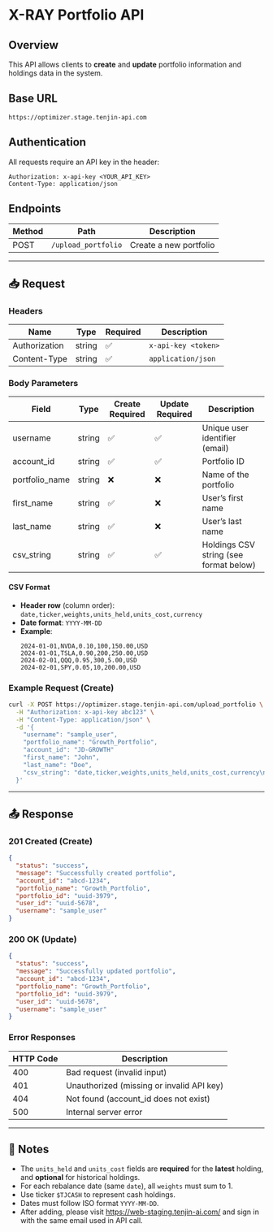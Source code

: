 # X-RAY Portfolio API

## Overview
This API allows clients to **create** and **update** portfolio information and holdings data in the system.

## Base URL
```
https://optimizer.stage.tenjin-api.com
```

## Authentication
All requests require an API key in the header:
```
Authorization: x-api-key <YOUR_API_KEY>
Content-Type: application/json
```

## Endpoints

| Method | Path                       | Description                    |
|--------|----------------------------|--------------------------------|
| POST   | `/upload_portfolio`              | Create a new portfolio         |

---

## 📥 Request

### Headers

| Name          | Type   | Required | Description                   |
|---------------|--------|----------|-------------------------------|
| Authorization | string | ✅       | `x-api-key <token>`           |
| Content-Type  | string | ✅       | `application/json`            |

### Body Parameters

| Field          | Type   | Create Required | Update Required | Description                            |
|----------------|--------|-----------------|-----------------|----------------------------------------|
| username       | string | ✅              | ✅              | Unique user identifier (email)         |
| account_id     | string | ✅              | ✅              | Portfolio ID                           |
| portfolio_name | string | ❌              | ❌              | Name of the portfolio                  |
| first_name     | string | ✅              | ❌              | User’s first name                      |
| last_name      | string | ✅              | ❌              | User’s last name                       |
| csv_string     | string | ✅              | ✅              | Holdings CSV string (see format below) |

#### CSV Format

- **Header row** (column order): `date,ticker,weights,units_held,units_cost,currency`
- **Date format**: `YYYY-MM-DD`
- **Example**:
  ```csv
  2024-01-01,NVDA,0.10,100,150.00,USD
  2024-01-01,TSLA,0.90,200,250.00,USD
  2024-02-01,QQQ,0.95,300,5.00,USD
  2024-02-01,SPY,0.05,10,200.00,USD
  ```

### Example Request (Create)

```bash
curl -X POST https://optimizer.stage.tenjin-api.com/upload_portfolio \
  -H "Authorization: x-api-key abc123" \
  -H "Content-Type: application/json" \
  -d '{
    "username": "sample_user",
    "portfolio_name": "Growth_Portfolio",
    "account_id": "JD-GROWTH"
    "first_name": "John",
    "last_name": "Doe",
    "csv_string": "date,ticker,weights,units_held,units_cost,currency\n2024-01-01,NVDA,0.10,100,150.00,USD\n..."
  }'
```

---

## 📤 Response

### 201 Created (Create)
```json
{
  "status": "success",
  "message": "Successfully created portfolio",
  "account_id": "abcd-1234",
  "portfolio_name": "Growth_Portfolio",
  "portfolio_id": "uuid-3979",
  "user_id": "uuid-5678",
  "username": "sample_user"
}
```

### 200 OK (Update)
```json
{
  "status": "success",
  "message": "Successfully updated portfolio",
  "account_id": "abcd-1234",
  "portfolio_name": "Growth_Portfolio",
  "portfolio_id": "uuid-3979",
  "user_id": "uuid-5678",
  "username": "sample_user"
}
```

### Error Responses

| HTTP Code | Description                            |
|-----------|----------------------------------------|
| 400       | Bad request (invalid input)            |
| 401       | Unauthorized (missing or invalid API key) |
| 404       | Not found (account_id does not exist)  |
| 500       | Internal server error                  |

---

## 📝 Notes

- The `units_held` and `units_cost` fields are **required** for the **latest** holding, and **optional** for historical holdings.
- For each rebalance date (same `date`), all `weights` must sum to 1.
- Use ticker `$TJCASH` to represent cash holdings.
- Dates must follow ISO format `YYYY-MM-DD`.
- After adding, please visit https://web-staging.tenjin-ai.com/ and sign in with the same email used in API call. 
